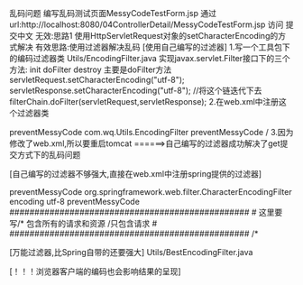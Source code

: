 乱码问题
编写乱码测试页面MessyCodeTestForm.jsp
通过url:http://localhost:8080/04ControllerDetail/MessyCodeTestForm.jsp 访问
提交中文
无效:思路1 使用HttpServletRequest对象的setCharacterEncoding的方式解决
有效思路:使用过滤器解决乱码
[使用自己编写的过滤器]
1.写一个工具包下的编码过滤器类
Utils/EncodingFilter.java 实现javax.servlet.Filter接口下的三个方法:
init doFilter destroy
主要是doFilter方法
servletRequest.setCharacterEncoding("utf-8");
servletResponse.setCharacterEncoding("utf-8");
//将这个链迭代下去
filterChain.doFilter(servletRequest,servletResponse);
2.在web.xml中注册这个过滤器类
<!-- 注册防止乱码用的过滤器 -->
<filter>
    <filter-name>preventMessyCode</filter-name>
    <filter-class>com.wq.Utils.EncodingFilter</filter-class>
</filter>
<filter-mapping>
    <filter-name>preventMessyCode</filter-name>
    <!-- 与上面url-pattern一样过滤所有的请求 -->
    <url-pattern>/</url-pattern>
</filter-mapping>
3.因为修改了web.xml,所以要重启tomcat
======>自己编写的过滤器成功解决了get提交方式下的乱码问题

[自己编写的过滤器不够强大,直接在web.xml中注册spring提供的过滤器]
<!-- 2.配置防止SpringMVC乱码用的过滤器 -->
<filter>
    <filter-name>preventMessyCode</filter-name>
    <!-- 自己编写的过滤器类不够强大 -->
<!--        <filter-class>com.wq.Utils.EncodingFilter</filter-class>-->
    <!-- 使用Spring提供的强大的过滤器 最上层也是继承自Filter-->
    <filter-class>org.springframework.web.filter.CharacterEncodingFilter</filter-class>
    <init-param>
        <!-- 配置过滤器 -->
        <param-name>encoding</param-name>
        <param-value>utf-8</param-value>
    </init-param>
</filter>
<filter-mapping>
    <filter-name>preventMessyCode</filter-name>
    ################################################
    # 这里要写/* 包含所有的请求和资源 /只包含请求     #
    ################################################
    <url-pattern>/*</url-pattern>
</filter-mapping>

[万能过滤器,比Spring自带的还要强大]
Utils/BestEncodingFilter.java

[！！！浏览器客户端的编码也会影响结果的呈现]
